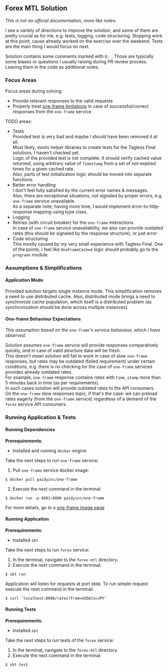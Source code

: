 ## Forex MTL Solution

*This is not an official documentation, more like notes.*

I see a variety of directions to improve the solution,
and some of them are pretty crucial as for me, e.g. tests, logging, code structuring.
Stopping work at this point, cause already worked on the exercise over the weekend.
Tests are the main thing I would focus on next.

Solution contains some comments marked with `Q: `.
Those are typically some biases or questions I usually raising during PR review process.
Leaving them in the code as additional notes.

### Focus Areas

Focus areas during solving:
* Provide relevant responses to the valid requests
* Properly treat [one-frame limitations](https://hub.docker.com/r/paidyinc/one-frame)
in case of successful/correct responses from the `one-frame` service

TODO areas:
* Tests  
Provided test is very bad and maybe I should have been removed it at all.  
Most likely, exists helper libraries to create tests for the Tagless Final solutions, I haven't checked yet.  
Logic of the provided test is not complete.
It should verify cached value returned, using arbitrary value of `Timestamp` from a set of not-expired times for a given cached rate.  
Also, parts of test initialization logic should be moved into separate functions.
* Better error handling  
I don't feel fully satisfied by the current error names & messages.  
Also, there are exceptional situations, not signaled by proper errors, e.g. `one-frame` service unavailable.  
As a separate note, having more time, I would implement error-to-http-response mapping using type class.
* Logging
* Retries (with circuit breaker) for the `one-frame` interactions  
In case of `one-frame` service unavailability, we also can provide outdated rates
(this should be signaled by the response structure), or just error
* Code structuring  
This mostly caused by my very small experience with Tagless Final.
One of the points, I feel like `OneFrameCached` logic should probably go to the `programs` module.

### Assumptions & Simplifications

#### Application Mode

Provided solution targets single instance mode.
This simplification removes a need to use distributed cache.
Also, distributed mode brings a need to synchronize cache population,
which itself is a distributed problem (as synchronization should be done across multiple instances).

#### One-frame Behaviour Expectations

*This assumption based on the `one-frame`'s service behaviour, which I have observed.*

Solution assumes `one-frame` service will provide responses comparatively quickly, and in case of valid structure data will be fresh.  
This doesn't mean solution will fail to work in case of slow `one-frame` responses, but rates may be outdated (failed requirement) under certain conditions,
e.g. there is no checking for the case of `one-frame` services provides already outdated rates.  
For example, `one-frame` response contains rates with `time_stamp` more than 5 minutes back in time (as per requirements).  
In such cases solution will provide outdated rates to the API consumers.  
On the `one-frame` slow responses topic, if that's the case:
we can preload rates eagerly (from the `one-frame` service) regardless of a demand of the `forex` service API consumers.

### Running Application & Tests

#### Running Dependencies

**Prerequirements**:
* Installed and running `docker` engine

Take the next steps to run `one-frame` service:
1) Pull `one-frame` service docker image:
```shell
$ docker pull paidyinc/one-frame
```
2) Execute the next command in the terminal:
```shell
$ docker run -p 8081:8080 paidyinc/one-frame
```
For more details, go to a [one-frame image page](https://hub.docker.com/r/paidyinc/one-frame) 

#### Running Application

**Prerequirements**:
* Installed `sbt`

Take the next steps to run `forex` service:
1) In the terminal, navigate to the `forex-mtl` directory.
2) Execute the next command in the terminal:
```shell
$ sbt run
```

Application will listen for requests at port `8080`.
To run simple request execute the next command in the terminal:
```shell
$ curl 'localhost:8080/rates?from=USD&to=JPY'
```

#### Running Tests

**Prerequirements**:
* Installed `sbt`

Take the next steps to run tests of the `forex` service:
1) In the terminal, navigate to the `forex-mtl` directory.
2) Execute the next command in the terminal:
```shell
$ sbt test
```
